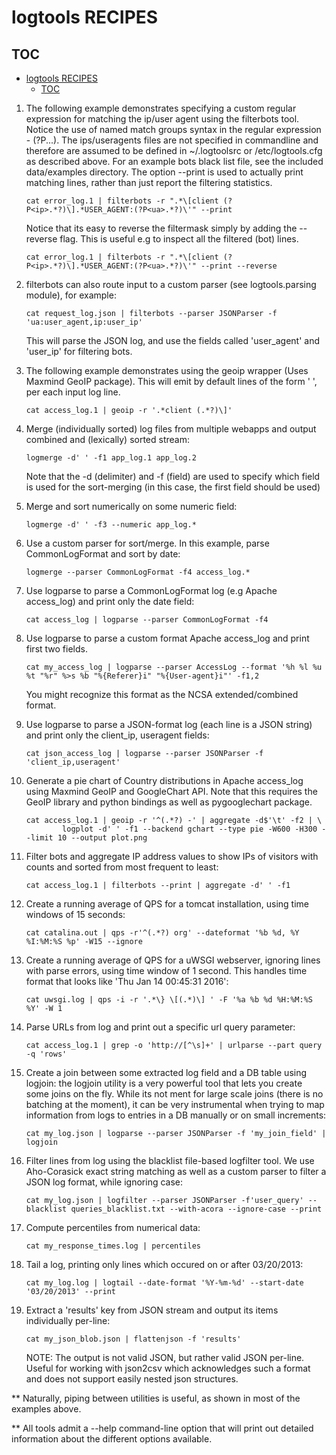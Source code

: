 # logtools RECIPES

## TOC
<!--TOC-->

- [logtools RECIPES](#logtools-recipes)
  - [TOC](#toc)

<!--TOC-->


1. The following example demonstrates specifying a custom regular expression for matching
	the ip/user agent using the filterbots tool.
	Notice the use of named match groups syntax in the regular expression - (?P<name>...).
	The ips/useragents files are not specified in commandline and therefore are assumed to be defined
	in ~/.logtoolsrc or /etc/logtools.cfg as described above. For an example bots black list file, see the included data/examples directory.
	The option --print is used to actually print matching lines, rather than just report the filtering statistics.

	```
	cat error_log.1 | filterbots -r ".*\[client (?P<ip>.*?)\].*USER_AGENT:(?P<ua>.*?)\'" --print
	```

	Notice that its easy to reverse the filtermask simply by adding the --reverse flag. This is useful e.g
	to inspect all the filtered (bot) lines.

	```
	cat error_log.1 | filterbots -r ".*\[client (?P<ip>.*?)\].*USER_AGENT:(?P<ua>.*?)\'" --print --reverse
	```

1. filterbots can also route input to a custom parser (see logtools.parsing module), for example:

	```
	cat request_log.json | filterbots --parser JSONParser -f 'ua:user_agent,ip:user_ip'
	```

	This will parse the JSON log, and use the fields called 'user_agent' and 'user_ip' for filtering bots.

1. The following example demonstrates using the geoip wrapper (Uses Maxmind GeoIP package). This will
	emit by default lines of the form '<ip>	<country>', per each input log line.

	```
	cat access_log.1 | geoip -r '.*client (.*?)\]'
	```

1. Merge (individually sorted) log files from multiple webapps and output combined and (lexically) sorted stream:

	```
	logmerge -d' ' -f1 app_log.1 app_log.2
	```

	Note that the -d (delimiter) and -f (field) are used to specify which field is used
	for the sort-merging (in this case, the first field should be used)

1. Merge and sort numerically on some numeric field:

	```
	logmerge -d' ' -f3 --numeric app_log.*
	```

1. Use a custom parser for sort/merge. In this example, parse CommonLogFormat and sort by date:

	```
	logmerge --parser CommonLogFormat -f4 access_log.*
	```

1. Use logparse to parse a CommonLogFormat log (e.g Apache access_log) and print only the date field:

	```
	cat access_log | logparse --parser CommonLogFormat -f4
	```

1. Use logparse to parse a custom format Apache access_log and print first two fields.

	```
	cat my_access_log | logparse --parser AccessLog --format '%h %l %u %t "%r" %>s %b "%{Referer}i" "%{User-agent}i"' -f1,2
	```

	You might recognize this format as the NCSA extended/combined format.

1. Use logparse to parse a JSON-format log (each line is a JSON string)
	and print only the client_ip, useragent fields:

	```
	cat json_access_log | logparse --parser JSONParser -f 'client_ip,useragent'
	```

1. Generate a pie chart of Country distributions in Apache access_log using
	Maxmind GeoIP and GoogleChart API.
	Note that this requires the GeoIP library and python bindings as well as pygooglechart package.

	```
	cat access_log.1 | geoip -r '^(.*?) -' | aggregate -d$'\t' -f2 | \
			logplot -d' ' -f1 --backend gchart --type pie -W600 -H300 --limit 10 --output plot.png
	```

1. Filter bots and aggregate IP address values to show IPs of visitors with counts and sorted from most frequent to least:

	```
	cat access_log.1 | filterbots --print | aggregate -d' ' -f1
	```

1. Create a running average of QPS for a tomcat installation, using time windows of 15 seconds:

	```
	cat catalina.out | qps -r'^(.*?) org' --dateformat '%b %d, %Y %I:%M:%S %p' -W15 --ignore
	```
	
1. Create a running average of QPS for a uWSGI webserver, ignoring lines with parse errors, using time window of 1 second. This handles time format that looks like 'Thu Jan 14 00:45:31 2016':

   ```
   cat uwsgi.log | qps -i -r '.*\} \[(.*)\] ' -F '%a %b %d %H:%M:%S %Y' -W 1
   ```
   
1. Parse URLs from log and print out a specific url query parameter:

	```
	cat access_log.1 | grep -o 'http://[^\s]+' | urlparse --part query -q 'rows'
	```

1. Create a join between some extracted log field and a DB table using logjoin:
	the logjoin utility is a very powerful tool that lets you create some joins on the fly.
	While its not ment for large scale joins (there is no batching at the moment), it can be
	very instrumental when trying to map information from logs to entries in a DB manually
	or on small increments:

	```
	cat my_log.json | logparse --parser JSONParser -f 'my_join_field' | logjoin
	```

1. Filter lines from log using the blacklist file-based logfilter tool. We use Aho-Corasick exact string matching
    as well as a custom parser to filter a JSON log format, while ignoring case:

    ```
    cat my_log.json | logfilter --parser JSONParser -f'user_query' --blacklist queries_blacklist.txt --with-acora --ignore-case --print
    ```

1. Compute percentiles from numerical data:

    ```
    cat my_response_times.log | percentiles
    ```

1. Tail a log, printing only lines which occured on or after 03/20/2013:

	```
	cat my_log.log | logtail --date-format '%Y-%m-%d' --start-date '03/20/2013' --print
	```

1. Extract a 'results' key from JSON stream and output its items individually per-line:

    ```
    cat my_json_blob.json | flattenjson -f 'results'
    ```

    NOTE: The output is not valid JSON, but rather valid JSON per-line. Useful for working with json2csv
    which acknowledges such a format and does not support easily nested json structures.

** Naturally, piping between utilities is useful, as shown in most of the examples above.

** All tools admit a --help command-line option that will print out detailed information about the different
   options available.
